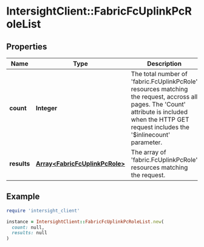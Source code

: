 # IntersightClient::FabricFcUplinkPcRoleList

## Properties

| Name | Type | Description | Notes |
| ---- | ---- | ----------- | ----- |
| **count** | **Integer** | The total number of &#39;fabric.FcUplinkPcRole&#39; resources matching the request, accross all pages. The &#39;Count&#39; attribute is included when the HTTP GET request includes the &#39;$inlinecount&#39; parameter. | [optional] |
| **results** | [**Array&lt;FabricFcUplinkPcRole&gt;**](FabricFcUplinkPcRole.md) | The array of &#39;fabric.FcUplinkPcRole&#39; resources matching the request. | [optional] |

## Example

```ruby
require 'intersight_client'

instance = IntersightClient::FabricFcUplinkPcRoleList.new(
  count: null,
  results: null
)
```

